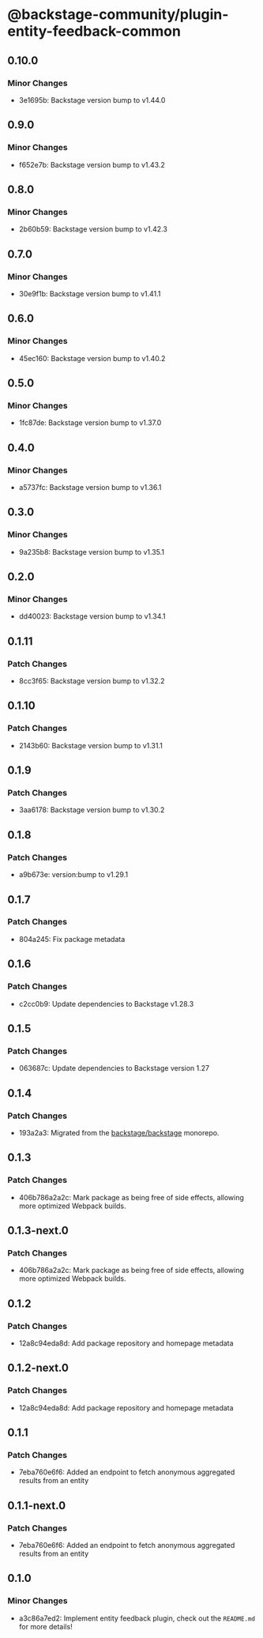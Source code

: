 # @backstage-community/plugin-entity-feedback-common

## 0.10.0

### Minor Changes

- 3e1695b: Backstage version bump to v1.44.0

## 0.9.0

### Minor Changes

- f652e7b: Backstage version bump to v1.43.2

## 0.8.0

### Minor Changes

- 2b60b59: Backstage version bump to v1.42.3

## 0.7.0

### Minor Changes

- 30e9f1b: Backstage version bump to v1.41.1

## 0.6.0

### Minor Changes

- 45ec160: Backstage version bump to v1.40.2

## 0.5.0

### Minor Changes

- 1fc87de: Backstage version bump to v1.37.0

## 0.4.0

### Minor Changes

- a5737fc: Backstage version bump to v1.36.1

## 0.3.0

### Minor Changes

- 9a235b8: Backstage version bump to v1.35.1

## 0.2.0

### Minor Changes

- dd40023: Backstage version bump to v1.34.1

## 0.1.11

### Patch Changes

- 8cc3f65: Backstage version bump to v1.32.2

## 0.1.10

### Patch Changes

- 2143b60: Backstage version bump to v1.31.1

## 0.1.9

### Patch Changes

- 3aa6178: Backstage version bump to v1.30.2

## 0.1.8

### Patch Changes

- a9b673e: version:bump to v1.29.1

## 0.1.7

### Patch Changes

- 804a245: Fix package metadata

## 0.1.6

### Patch Changes

- c2cc0b9: Update dependencies to Backstage v1.28.3

## 0.1.5

### Patch Changes

- 063687c: Update dependencies to Backstage version 1.27

## 0.1.4

### Patch Changes

- 193a2a3: Migrated from the [backstage/backstage](https://github.com/backstage/backstage) monorepo.

## 0.1.3

### Patch Changes

- 406b786a2a2c: Mark package as being free of side effects, allowing more optimized Webpack builds.

## 0.1.3-next.0

### Patch Changes

- 406b786a2a2c: Mark package as being free of side effects, allowing more optimized Webpack builds.

## 0.1.2

### Patch Changes

- 12a8c94eda8d: Add package repository and homepage metadata

## 0.1.2-next.0

### Patch Changes

- 12a8c94eda8d: Add package repository and homepage metadata

## 0.1.1

### Patch Changes

- 7eba760e6f6: Added an endpoint to fetch anonymous aggregated results from an entity

## 0.1.1-next.0

### Patch Changes

- 7eba760e6f6: Added an endpoint to fetch anonymous aggregated results from an entity

## 0.1.0

### Minor Changes

- a3c86a7ed2: Implement entity feedback plugin, check out the `README.md` for more details!
